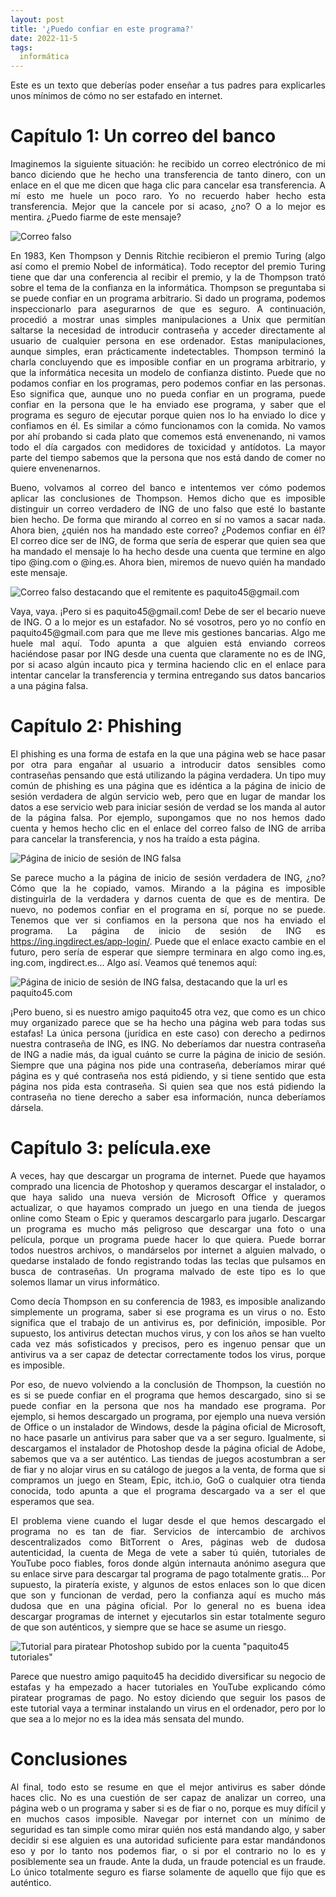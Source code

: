 ```yaml
---
layout: post
title: '¿Puedo confiar en este programa?'
date: 2022-11-5
tags:
  informática
---
```

<p style='text-align: justify;'>Este es un texto que deberías poder enseñar a tus padres para explicarles unos mínimos de cómo no ser estafado en internet.</p>

# Capítulo 1: Un correo del banco

<p style='text-align: justify;'>Imaginemos la siguiente situación: he recibido un correo electrónico de mi banco diciendo que he hecho una transferencia de tanto dinero, con un enlace en el que me dicen que haga clic para cancelar esa transferencia. A mí esto me huele un poco raro. Yo no recuerdo haber hecho esta transferencia. Mejor que la cancele por si acaso, ¿no? O a lo mejor es mentira. ¿Puedo fiarme de este mensaje?</p>

![Correo falso](https://raw.githubusercontent.com/asielorz/blog/master/images/correo-falso.png)

<p style='text-align: justify;'>En 1983, Ken Thompson y Dennis Ritchie recibieron el premio Turing (algo así como el premio Nobel de informática). Todo receptor del premio Turing tiene que dar una conferencia al recibir el premio, y la de Thompson trató sobre el tema de la confianza en la informática. Thompson se preguntaba si se puede confiar en un programa arbitrario. Si dado un programa, podemos inspeccionarlo para asegurarnos de que es seguro. A continuación, procedió a mostrar unas simples manipulaciones a Unix que permitían saltarse la necesidad de introducir contraseña y acceder directamente al usuario de cualquier persona en ese ordenador. Estas manipulaciones, aunque simples, eran prácticamente indetectables. Thompson terminó la charla concluyendo que es imposible confiar en un programa arbitrario, y que la informática necesita un modelo de confianza distinto. Puede que no podamos confiar en los programas, pero podemos confiar en las personas. Eso significa que, aunque uno no pueda confiar en un programa, puede confiar en la persona que le ha enviado ese programa, y saber que el programa es seguro de ejecutar porque quien nos lo ha enviado lo dice y confiamos en él. Es similar a cómo funcionamos con la comida. No vamos por ahí probando si cada plato que comemos está envenenando, ni vamos todo el día cargados con medidores de toxicidad y antídotos. La mayor parte del tiempo sabemos que la persona que nos está dando de comer no quiere envenenarnos.</p>

<p style='text-align: justify;'>Bueno, volvamos al correo del banco e intentemos ver cómo podemos aplicar las conclusiones de Thompson. Hemos dicho que es imposible distinguir un correo verdadero de ING de uno falso que esté lo bastante bien hecho. De forma que mirando al correo en sí no vamos a sacar nada. Ahora bien, ¿quién nos ha mandado este correo? ¿Podemos confiar en él? El correo dice ser de ING, de forma que sería de esperar que quien sea que ha mandado el mensaje lo ha hecho desde una cuenta que termine en algo tipo @ing.com o @ing.es. Ahora bien, miremos de nuevo quién ha mandado este mensaje.</p>

![Correo falso destacando que el remitente es paquito45@gmail.com](https://raw.githubusercontent.com/asielorz/blog/master/images/correo-falso-remitente-destacado.png)

<p style='text-align: justify;'>Vaya, vaya. ¡Pero si es paquito45@gmail.com! Debe de ser el becario nueve de ING. O a lo mejor es un estafador. No sé vosotros, pero yo no confío en paquito45@gmail.com para que me lleve mis gestiones bancarias. Algo me huele mal aquí. Todo apunta a que alguien está enviando correos haciéndose pasar por ING desde una cuenta que claramente no es de ING, por si acaso algún incauto pica y termina haciendo clic en el enlace para intentar cancelar la transferencia y termina entregando sus datos bancarios a una página falsa.</p>

# Capítulo 2: Phishing

<p style='text-align: justify;'>El phishing es una forma de estafa en la que una página web se hace pasar por otra para engañar al usuario a introducir datos sensibles como contraseñas pensando que está utilizando la página verdadera. Un tipo muy común de phishing es una página que es idéntica a la página de inicio de sesión verdadera de algún servicio web, pero que en lugar de mandar los datos a ese servicio web para iniciar sesión de verdad se los manda al autor de la página falsa. Por ejemplo, supongamos que no nos hemos dado cuenta y hemos hecho clic en el enlace del correo falso de ING de arriba para cancelar la transferencia, y nos ha traído a esta página.</p>

![Página de inicio de sesión de ING falsa](https://raw.githubusercontent.com/asielorz/blog/master/images/inicio-sesion-ing-falso.png)

<p style='text-align: justify;'>Se parece mucho a la página de inicio de sesión verdadera de ING, ¿no? Cómo que la he copiado, vamos. Mirando a la página es imposible distinguirla de la verdadera y darnos cuenta de que es de mentira. De nuevo, no podemos confiar en el programa en sí, porque no se puede. Tenemos que ver si confiamos en la persona que nos ha enviado el programa. La página de inicio de sesión de ING es <a href="https://ing.ingdirect.es/app-login/">https://ing.ingdirect.es/app-login/</a>. Puede que el enlace exacto cambie en el futuro, pero sería de esperar que siempre terminara en algo como ing.es, ing.com, ingdirect.es… Algo así. Veamos qué tenemos aquí:</p>

![Página de inicio de sesión de ING falsa, destacando que la url es paquito45.com](https://raw.githubusercontent.com/asielorz/blog/master/images/inicio-sesion-ing-falso-url-destacada.png)

<p style='text-align: justify;'>¡Pero bueno, si es nuestro amigo paquito45 otra vez, que como es un chico muy organizado parece que se ha hecho una página web para todas sus estafas! La única persona (jurídica en este caso) con derecho a pedirnos nuestra contraseña de ING, es ING. No deberíamos dar nuestra contraseña de ING a nadie más, da igual cuánto se curre la página de inicio de sesión. Siempre que una página nos pide una contraseña, deberíamos mirar qué página es y qué contraseña nos está pidiendo, y si tiene sentido que esta página nos pida esta contraseña. Si quien sea que nos está pidiendo la contraseña no tiene derecho a saber esa información, nunca deberíamos dársela.</p>

# Capítulo 3: película.exe

<p style='text-align: justify;'>A veces, hay que descargar un programa de internet. Puede que hayamos comprado una licencia de Photoshop y queramos descargar el instalador, o que haya salido una nueva versión de Microsoft Office y queramos actualizar, o que hayamos comprado un juego en una tienda de juegos online como Steam o Epic y queramos descargarlo para jugarlo. Descargar un programa es mucho más peligroso que descargar una foto o una película, porque un programa puede hacer lo que quiera. Puede borrar todos nuestros archivos, o mandárselos por internet a alguien malvado, o quedarse instalado de fondo registrando todas las teclas que pulsamos en busca de contraseñas. Un programa malvado de este tipo es lo que solemos llamar un virus informático.</p>

<p style='text-align: justify;'>Como decía Thompson en su conferencia de 1983, es imposible analizando simplemente un programa, saber si ese programa es un virus o no. Esto significa que el trabajo de un antivirus es, por definición, imposible. Por supuesto, los antivirus detectan muchos virus, y con los años se han vuelto cada vez más sofisticados y precisos, pero es ingenuo pensar que un antivirus va a ser capaz de detectar correctamente todos los virus, porque es imposible.</p>

<p style='text-align: justify;'>Por eso, de nuevo volviendo a la conclusión de Thompson, la cuestión no es si se puede confiar en el programa que hemos descargado, sino si se puede confiar en la persona que nos ha mandado ese programa. Por ejemplo, si hemos descargado un programa, por ejemplo una nueva versión de Office o un instalador de Windows, desde la página oficial de Microsoft, no hace pasarle un antivirus para saber que va a ser seguro. Igualmente, si descargamos el instalador de Photoshop desde la página oficial de Adobe, sabemos que va a ser auténtico. Las tiendas de juegos acostumbran a ser de fiar y no alojar virus en su catálogo de juegos a la venta, de forma que si compramos un juego en Steam, Epic, itch.io, GoG o cualquier otra tienda conocida, todo apunta a que el programa descargado va a ser el que esperamos que sea.</p>

<p style='text-align: justify;'>El problema viene cuando el lugar desde el que hemos descargado el programa no es tan de fiar. Servicios de intercambio de archivos descentralizados como BitTorrent o Ares, páginas web de dudosa autenticidad, la cuenta de Mega de vete a saber tú quién, tutoriales de YouTube poco fiables, foros donde algún internauta anónimo asegura que su enlace sirve para descargar tal programa de pago totalmente gratis… Por supuesto, la piratería existe, y algunos de estos enlaces son lo que dicen que son y funcionan de verdad, pero la confianza aquí es mucho más dudosa que en una página oficial. Por lo general no es buena idea descargar programas de internet y ejecutarlos sin estar totalmente seguro de que son auténticos, y siempre que se hace se asume un riesgo.</p>

![Tutorial para piratear Photoshop subido por la cuenta "paquito45 tutoriales"](https://raw.githubusercontent.com/asielorz/blog/master/images/tutorial-estafa.png)

<p style='text-align: justify;'>Parece que nuestro amigo paquito45 ha decidido diversificar su negocio de estafas y ha empezado a hacer tutoriales en YouTube explicando cómo piratear programas de pago. No estoy diciendo que seguir los pasos de este tutorial vaya a terminar instalando un virus en el ordenador, pero por lo que sea a lo mejor no es la idea más sensata del mundo.</p>

# Conclusiones

<p style='text-align: justify;'>Al final, todo esto se resume en que el mejor antivirus es saber dónde haces clic. No es una cuestión de ser capaz de analizar un correo, una página web o un programa y saber si es de fiar o no, porque es muy difícil y en muchos casos imposible. Navegar por internet con un mínimo de seguridad es tan simple como mirar quién nos está mandando algo, y saber decidir si ese alguien es una autoridad suficiente para estar mandándonos eso y por lo tanto nos podemos fiar, o si por el contrario no lo es y posiblemente sea un fraude. Ante la duda, un fraude potencial es un fraude. Lo único totalmente seguro es fiarse solamente de aquello que fijo que es auténtico.</p>
